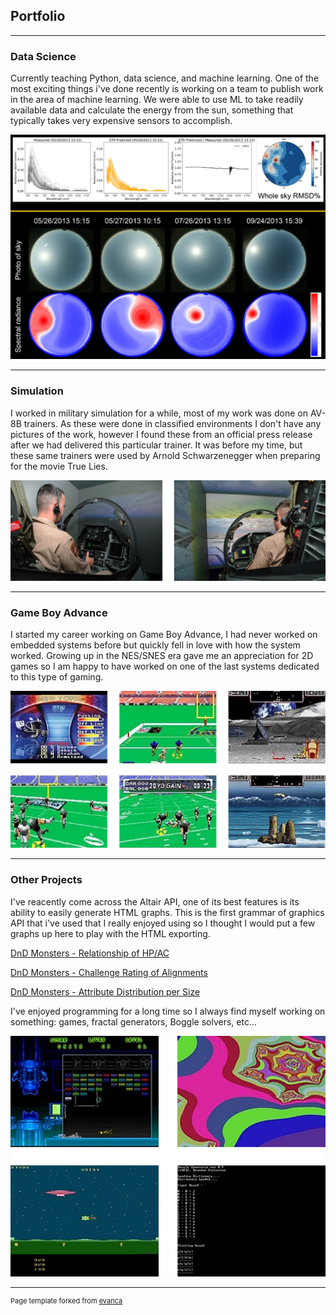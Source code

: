## Portfolio

---

### Data Science

Currently teaching Python, data science, and machine learning. One of the most exciting things i've done recently is working on a team to publish work in the area of machine learning. We were able to use ML to take readily available data and calculate the energy from the sun, something that typically takes very expensive sensors to accomplish.

<img src="images/spectral.png?raw=true"/>

---

### Simulation

I worked in military simulation for a while, most of my work was done on AV-8B trainers. As these were done in classified environments I don't have any pictures of the work, however I found these from an official press release after we had delivered this particular trainer. It was before my time, but these same trainers were used by Arnold Schwarzenegger when preparing for the movie True Lies.

<img src="images/sim_work.png?raw=true"/>

---

### Game Boy Advance

I started my career working on Game Boy Advance, I had never worked on embedded systems before but quickly fell in love with how the system worked. Growing up in the NES/SNES era gave me an appreciation for 2D games so I am happy to have worked on one of the last systems dedicated to this type of gaming.

<img src="images/gba_dev.png?raw=true"/>

---

### Other Projects

I've reacently come across the Altair API, one of its best features is its ability to easily generate HTML graphs. This is the first grammar of graphics API that i've used that I really enjoyed using so I thought I would put a few graphs up here to play with the HTML exporting.

[DnD Monsters - Relationship of HP/AC](graphs/graph1.html)
 
[DnD Monsters - Challenge Rating of Alignments](graphs/graph2.html)

[DnD Monsters - Attribute Distribution per Size](graphs/graph3.html)

I've enjoyed programming for a long time so I always find myself working on something: games, fractal generators, Boggle solvers, etc...

<img src="images/fun_stuff.png?raw=true"/>

---

<p style="font-size:11px">Page template forked from <a href="https://github.com/evanca/quick-portfolio">evanca</a></p>

